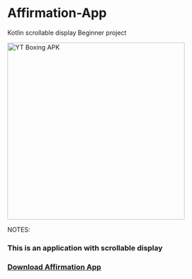# Affirmation-App
Kotlin scrollable display Beginner project
<p><img align="center" alt="YT Boxing APK" width="400" src=""<p/>
  <p>
NOTES:
<h3>This is an application with scrollable display <h3/>
<a href="">Download Affirmation App</a> <p/>
